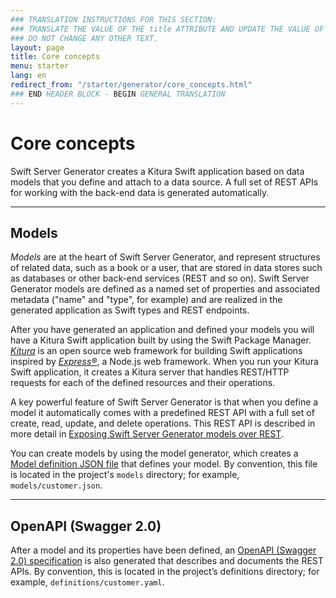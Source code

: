 ```yaml
---
### TRANSLATION INSTRUCTIONS FOR THIS SECTION:
### TRANSLATE THE VALUE OF THE title ATTRIBUTE AND UPDATE THE VALUE OF THE lang ATTRIBUTE.
### DO NOT CHANGE ANY OTHER TEXT.
layout: page
title: Core concepts
menu: starter
lang: en
redirect_from: "/starter/generator/core_concepts.html"
### END HEADER BLOCK - BEGIN GENERAL TRANSLATION
---
```


<div class="titleBlock">
	<h1>Core concepts</h1>
</div>

Swift Server Generator creates a Kitura Swift application based on data models that you define and attach to a data source. A full set of REST APIs for working with the back-end data is generated automatically.

---

## Models

*Models* are at the heart of Swift Server Generator, and represent structures of related data, such as a book or a user, that are stored in data stores such as databases or other back-end services (REST and so on). Swift Server Generator models are defined as a named set of properties and associated metadata ("name" and "type", for example) and are realized in the generated application as Swift types and REST endpoints.

After you have generated an application and defined your models you will have a Kitura Swift application built by using the Swift Package Manager. [*Kitura*](http://www.kitura.io/) is an open source web framework for building Swift applications inspired by [*Express®*](http://expressjs.com/), a Node.js web framework. When you run your Kitura Swift application, it creates a Kitura server that handles REST/HTTP requests for each of the defined resources and their operations.

A key powerful feature of Swift Server Generator is that when you define a model it automatically comes with a predefined REST API with a full set of create, read, update, and delete operations. This REST API is described in more detail in [Exposing Swift Server Generator models over REST](exposing_ssg_models_over_rest.html).

You can create models by using the model generator, which creates a [Model definition JSON file](model_definition_json_file.html) that defines your model. By convention, this file is located in the project's `models` directory; for example, `models/customer.json`.

---

## OpenAPI (Swagger 2.0)

After a model and its properties have been defined, an [OpenAPI (Swagger 2.0) specification](http://swagger.io/specification/) is also generated that describes and documents the REST APIs. By convention, this is located in the project’s definitions directory; for example, `definitions/customer.yaml`.

[info]: ../../../assets/info-blue.png
[tip]: ../../../assets/lightbulb-yellow.png
[warning]: ../../../assets/warning-red.png
